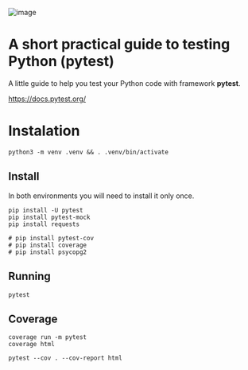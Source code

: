 ![image](https://user-images.githubusercontent.com/1257048/204163799-a6a9e866-1ca8-4c72-8cf5-26217e3526c5.png)

# A short practical guide to testing Python (pytest)

A little guide to help you test your Python code with framework __pytest__.

https://docs.pytest.org/


# Instalation

    python3 -m venv .venv && . .venv/bin/activate

## Install

In both environments you will need to install it only once.

    pip install -U pytest
    pip install pytest-mock
    pip install requests

    # pip install pytest-cov
    # pip install coverage
    # pip install psycopg2

## Running

    pytest


## Coverage

    coverage run -m pytest
    coverage html

    pytest --cov . --cov-report html
